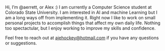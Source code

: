  Hi, I’m @aerrett, or Alex :)
  I am currently a Computer Science student at Colorado State University. I am interested in AI and machine Learning but I am a long ways off from implementing it. 
  Right now I like to work on small personal projects to accomplish things that affect my own daily life. 
  Nothing too spectactular, but I enjoy working to improve my skills and confidence.

Feel free to reach out at ajehockey@hotmail.com if you have any questions or suggestions.

